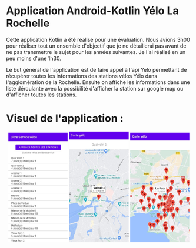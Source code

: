 # Application Android-Kotlin Yélo La Rochelle

Cette application Kotlin a été réalise pour une évaluation. 
Nous avions 3h00 pour réaliser tout un ensemble d'objectif que je ne détaillerai pas avant de ne pas transmettre le sujet pour les années suivantes.
Je l'ai réalisé en un peu moins d'une 1h30.

Le but général de l'application est de faire appel à l'api Yelo permettant de récupérer toutes les informations des stations vélos Yélo dans l'agglomération de la Rochelle.
Ensuite on affiche les informations dans une liste déroulante avec la possibilité d'afficher la station sur google map ou d'afficher toutes les stations.

# Visuel de l'application :

<p align = "center">
    <img src="menu_principale.jpg" width="32%">
    <img src="google_station.jpg"  width="32%">
    <img src="google_stations.jpg" width="32%">
</p>
